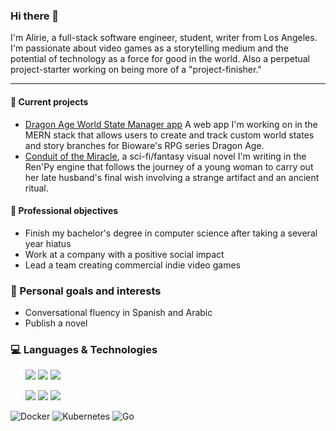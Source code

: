 ### Hi there 👋
I'm Alirie, a full-stack software engineer, student, writer from Los Angeles. I'm passionate about video games as a storytelling medium and the potential of technology as a force for good in the world. Also a perpetual project-starter working on being more of a "project-finisher."

----------------------------------

<!--
**AlirieGray/AlirieGray** is a ✨ _special_ ✨ repository because its `README.md` (this file) appears on your GitHub profile.

Here are some ideas to get you started:

- 🔭 I’m currently working on ...
- 🌱 I’m currently learning ...
- 👯 I’m looking to collaborate on ...
- 🤔 I’m looking for help with ...
- 💬 Ask me about ...
- 📫 How to reach me: ...
- 😄 Pronouns: she/her or he/him

- ⚡ Fun fact: ...
-->

#### :hatching_chick: Current projects
- [Dragon Age World State Manager app](https://github.com/AlirieGray/da-state-manager) A web app I'm working on in the MERN stack that allows users to create and track custom world states and story branches for Bioware's RPG series Dragon Age.  
- [Conduit of the Miracle](https://github.com/AlirieGray/prologue), a sci-fi/fantasy visual novel I'm writing in the Ren'Py engine that follows the journey of a young woman to carry out her late husband's final wish involving a strange artifact and an ancient ritual.

#### :telescope: Professional objectives
- Finish my bachelor's degree in computer science after taking a several year hiatus
- Work at a company with a positive social impact
- Lead a team creating commercial indie video games

### :rose: Personal goals and interests
- Conversational fluency in Spanish and Arabic
- Publish a novel

### :computer: Languages & Technologies

<ul>
 <img src="https://img.shields.io/badge/javascript-%23323330.svg?style=for-the-badge&logo=javascript&logoColor=%23F7DF1E"> 
 <img src="https://img.shields.io/badge/react-%2320232a.svg?style=for-the-badge&logo=react&logoColor=%2361DAFB">
 <img src="(https://img.shields.io/badge/typescript-%23007ACC.svg?style=for-the-badge&logo=typescript&logoColor=white">
</ul>
<ul>
 <img src="https://img.shields.io/badge/python-3670A0?style=for-the-badge&logo=python&logoColor=ffdd54">
 <img src="https://img.shields.io/badge/Linux-FCC624?style=for-the-badge&logo=linux&logoColor=black">
 <img src="https://img.shields.io/badge/unrealengine-%23313131.svg?style=for-the-badge&logo=unrealengine&logoColor=white">
</ul>
 
 
 
 ![Docker](https://img.shields.io/badge/docker-%230db7ed.svg?style=for-the-badge&logo=docker&logoColor=white) ![Kubernetes](https://img.shields.io/badge/kubernetes-%23326ce5.svg?style=for-the-badge&logo=kubernetes&logoColor=white)
 ![Go](https://img.shields.io/badge/go-%2300ADD8.svg?style=for-the-badge&logo=go&logoColor=white) 
